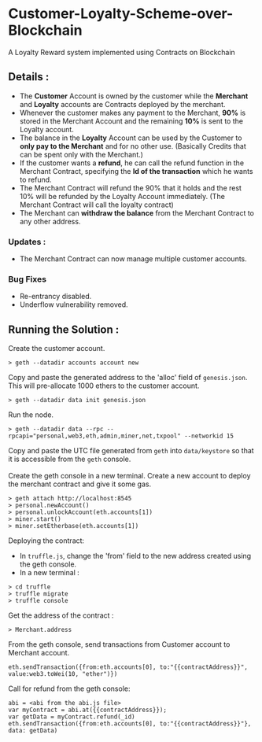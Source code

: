 # Customer-Loyalty-Scheme-over-Blockchain
A Loyalty Reward system implemented using Contracts on Blockchain

## Details :
* The **Customer** Account is owned by the customer while the **Merchant** and **Loyalty** accounts are Contracts deployed by the merchant.
* Whenever the customer makes any payment to the Merchant, **90%** is stored in the Merchant Account and the remaining **10%** is sent to the Loyalty account.
* The balance in the **Loyalty** Account can be used by the Customer to **only pay to the Merchant** and for no other use. (Basically Credits that can be spent only with the Merchant.)
* If the customer wants a **refund**, he can call the refund function in the Merchant Contract, specifying the **Id of the transaction** which he wants to refund.
* The Merchant Contract will refund the 90% that it holds and the rest 10% will be refunded by the Loyalty Account immediately. (The Merchant Contract will call the loyalty contract)
* The Merchant can **withdraw the balance** from the Merchant Contract to any other address.

### Updates :
* The Merchant Contract can now manage multiple customer accounts.
### Bug Fixes
* Re-entrancy disabled.
* Underflow vulnerability removed.

## Running the Solution :
Create the customer account.
```
> geth --datadir accounts account new
```
Copy and paste the generated address to the 'alloc' field of `genesis.json`. This will pre-allocate 1000 ethers to the customer account.
```
> geth --datadir data init genesis.json
```
Run the node.
```
> geth --datadir data --rpc --rpcapi="personal,web3,eth,admin,miner,net,txpool" --networkid 15
```
Copy and paste the UTC file generated from `geth` into `data/keystore` so that it is accessible from the `geth` console.\
\
Create the geth console in a new terminal.
Create a new account to deploy the merchant contract and give it some gas.
```
> geth attach http://localhost:8545
> personal.newAccount()                   
> personal.unlockAccount(eth.accounts[1])
> miner.start()
> miner.setEtherbase(eth.accounts[1])     
```
Deploying the contract:
* In `truffle.js`, change the 'from' field to the new address created using the geth console.
* In a new terminal :
```
> cd truffle
> truffle migrate
> truffle console
```
Get the address of the contract :
```
> Merchant.address
```
From the geth console, send transactions from Customer account to Merchant account.
```
eth.sendTransaction({from:eth.accounts[0], to:"{{contractAddress}}", value:web3.toWei(10, "ether")})
```
Call for refund from the geth console:
```
abi = <abi from the abi.js file>
var myContract = abi.at({{contractAddress}});
var getData = myContract.refund(_id)
eth.sendTransaction({from:eth.accounts[0], to:"{{contractAddress}}"}, data: getData)
```

